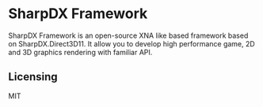 # SharpDX Framework

SharpDX Framework is an open-source XNA like based framework based on SharpDX.Direct3D11. It allow you to develop high performance game, 2D and 3D graphics rendering with familiar API.

## Licensing
 
MIT
